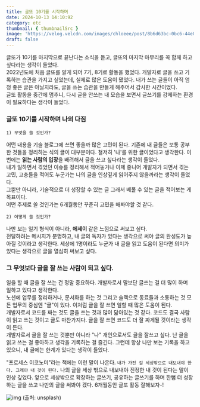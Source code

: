 ```yaml
---
title: 글또 10기를 시작하며
date: 2024-10-13 14:10:92
category: etc
thumbnail: { thumbnailSrc }
image: 'https://velog.velcdn.com/images/chloeee/post/8b6d63bc-0bc6-44e0-b7bb-53ef41ab49a5/image.png'
draft: false
---
```



글또가 10기를 마지막으로 끝난다는 소식을 듣고, 글또의 마지막 마무리를 꼭 함께 하고 싶다라는 생각이 들었다.<br/>
2022년도에 처음 글또를 알게 되어 7기, 8기로 활동을 했었다. 개발자로 글을 쓰고 기록하는 습관을 가지고 싶었는데, 실제로 많은 도움이 됐었다.
내가 쓰는 글들이 아직 엄청 좋은 글은 아닐지라도, 글을 쓰는 습관을 만들게 해주어서 감사한 시간이었다.<br/>
글또 활동을 중간에 멈추니, 다시 글을 안쓰는 내 모습을 보면서 글쓰기를 강제하는 환경이 필요하다는 생각이 들었다.

### 글또 10기를 시작하며 나의 다짐

`1) 무엇을 쓸 것인가?`

어떤 내용을 기술 블로그에 쓰면 좋을까 많은 고민이 된다. 기존에 내 글들은 보통 공부한 것들을 정리하는 식의 글이 대부분이다. 철저히 '나'를 위한 글이었다고 생각한다.
이번에는 <b>읽는 사람의 입장</b>을 배려해서 글을 쓰고 싶다라는 생각이 들었다. <br/>
내가 일하면서 겪었던 이슈를 정리해서 적어놓거나 이제 중니어 개발자가 되면서 겪는 고민, 고충들을 적어도 누군가는 나의 글을 인상깊게 읽어주지 않을까라는 생각이 들었다.<br/>
그뿐만 아니라, 기술적으로 더 성장할 수 있는 글 그래서 베풀 수 있는 글을 적어보는 게 목표이다. <br/>
어떤 주제로 쓸 것인가는 6개월동안 꾸준히 고민을 해봐야할 것 같다.

`2) 어떻게 쓸 것인가?`

 나만 보는 일기 형식이 아니라, **에세이** 같은 느낌으로 써보고 싶다.<br/>
전달하려는 메시지가 분명하고, 내 글의 독자가 있다는 생각으로 써야 글의 완성도가 높아질 것이라고 생각한다.
세상에 1명이라도 누군가 내 글을 읽고 도움이 된다면 의미가 있다는 생각으로 글을 열심히 써보고 싶다.

### 그 무엇보다 글을 잘 쓰는 사람이 되고 싶다.
일을 할 때 글을 잘 쓰는 건 정말 중요하다. 개발자로서 말보단 글쓰는 걸 더 많이 하며 일하고 있다고 생각한다.<br/>
노션에 업무를 정리하거나, 문서화를 하는 것 그리고 슬랙으로 동료들과 소통하는 것 모든 업무의 중심엔 "글"이 있다.
이처럼 글을 잘 쓰면 일할 때 많은 도움이 된다.<br/>
개발자로서 코드를 짜는 것도 글을 쓰는 것과 많이 닮아있는 것 같다.
코드도 결국 사람이 읽고 쓰는 것이고 글도 마찬가지다. 글을 잘 쓰면 코드도 더 잘 짜게될 것이라는 생각이 든다. 
<br/>
개발자로서 글을 잘 쓰는 것뿐만 아니라 "나" 개인으로서도 글을 잘쓰고 싶다. 난 글을 읽고 쓰는 걸 좋아하고  생각을 기록하는 걸 즐긴다.
그런데 항상 나만 보는 기록을 하고 있으니, 내 글에는 한계가 있다는 생각이 들었다.
<br/>

"프로세스 이코노미"라는 책에는 이런 말이 나온다. `내가 가진 걸 세상밖으로 내보내야 한다. 그래야 내 것이 된다.`
나의 글을 세상 밖으로 내보내야 진정한 내 것이 된다는 말이 인상 깊었다.
앞으로 세상밖으로 확장하는 글쓰기, 공유하는 글쓰기를 하며 한뼘 더 성장하는 글을 쓰고 나만의 글을 써봐야 겠다.
6개월동안 글또 활동 잘해보자-!

<img src="https://velog.velcdn.com/images/chloeee/post/b42714fd-26e1-4a07-81c8-c15b9a13162e/image.png" alt="img"/>
(출처: unsplash)